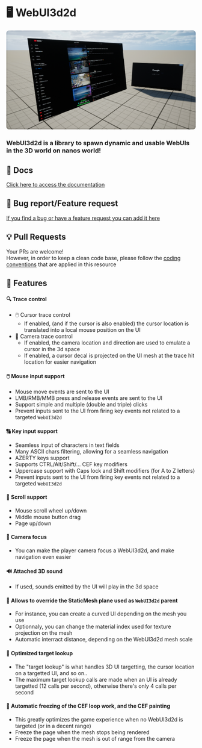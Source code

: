 # 🖥️ WebUI3d2d

![](https://github.com/Timmy-the-nobody/WebUI3d2d/blob/main/.api/media/background.png)

### WebUI3d2d is a library to spawn dynamic and usable WebUIs in the 3D world on nanos world!

## 📘 Docs
[Click here to access the documentation](https://github.com/Timmy-the-nobody/WebUI3d2d/blob/main/.api/docs.md)

## 🐛 Bug report/Feature request
[If you find a bug or have a feature request you can add it here](https://github.com/Timmy-the-nobody/WebUI3d2d/issues/new/choose)

## 💡 Pull Requests
Your PRs are welcome!
<br> However, in order to keep a clean code base, please follow the [coding conventions](https://github.com/Timmy-the-nobody/WebUI3d2d/blob/main/.api/coding_conventions.md) that are applied in this resource

## 📑 Features

#### 🔍 Trace control
  - 🖱️ Cursor trace control  
    - If enabled, (and if the cursor is also enabled) the cursor location is translated into a local mouse position on the UI
  - 🎥 Camera trace control
    - If enabled, the camera location and direction are used to emulate a cursor in the 3d space
    - If enabled, a cursor decal is projected on the UI mesh at the trace hit location for easier navigation

#### 🖱️ Mouse input support
  - Mouse move events are sent to the UI
  - LMB/RMB/MMB press and release events are sent to the UI
  - Support simple and multiple (double and triple) clicks
  - Prevent inputs sent to the UI from firing key events not related to a targeted `WebUI3d2d`

#### 🔠 Key input support
  - Seamless input of characters in text fields
  - Many ASCII chars filtering, allowing for a seamless navigation
  - AZERTY keys support
  - Supports CTRL/Alt/Shift/... CEF key modifiers
  - Uppercase support with Caps lock and Shift modifiers (for A to Z letters)
  - Prevent inputs sent to the UI from firing key events not related to a targeted `WebUI3d2d`

#### 📜 Scroll support
  - Mouse scroll wheel up/down
  - Middle mouse button drag
  - Page up/down

#### 🎥 Camera focus
  - You can make the player camera focus a WebUI3d2d, and make navigation even easier

#### 🔊 Attached 3D sound
  - If used, sounds emitted by the UI will play in the 3d space

#### 🧱 Allows to override the StaticMesh plane used as `WebUI3d2d` parent
  - For instance, you can create a curved UI depending on the mesh you use
  - Optionnaly, you can change the material index used for texture projection on the mesh
  - Automatic interract distance, depending on the WebUI3d2d mesh scale

#### 🚀 Optimized target lookup
  - The "target lookup" is what handles 3D UI targetting, the cursor location on a targetted UI, and so on..
  - The maximum target lookup calls are made when an UI is already targetted (12 calls per second), otherwise there's only 4 calls per second

#### 🧊 Automatic freezing of the CEF loop work, and the CEF painting
  - This greatly optimizes the game experience when no WebUI3d2d is targeted (or in a decent range)
  - Freeze the page when the mesh stops being rendered
  - Freeze the page when the mesh is out of range from the camera
